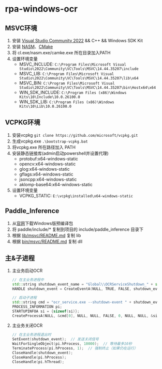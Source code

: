 # rpa-windows-ocr

## MSVC环境
1. 安装 [Visual Studio Community 2022](https://visualstudio.microsoft.com/zh-hans/downloads/) && C++ && Windows SDK Kit
2. 安装 [NASM](https://www.nasm.us/)、[CMake](https://cmake.org/download/)
3. 将 cl.exe/nasm.exe/camke.exe 所在目录加入PATH
4. 设置环境变量
   - MSVC_INCLUDE: `C:\Program Files\Microsoft Visual Studio\2022\Community\VC\Tools\MSVC\14.44.35207\include`
   - MSVC_LIB: `C:\Program Files\Microsoft Visual Studio\2022\Community\VC\Tools\MSVC\14.44.35207\lib\x64`
   - MSVC_BIN: `C:\Program Files\Microsoft Visual Studio\2022\Community\VC\Tools\MSVC\14.44.35207\bin\Hostx64\x64`
   - WIN_SDK_INCLUDE: `C:\Program Files (x86)\Windows Kits\10\Include\10.0.26100.0`
   - WIN_SDK_LIB: `C:\Program Files (x86)\Windows Kits\10\Lib\10.0.26100.0`

## VCPKG环境
1. 安装vcpkg `git clone https://github.com/microsoft/vcpkg.git`
2. 生成vcpkg.exe `.\bootstrap-vcpkg.bat`
3. 将vcpkg.exe 所在路径加入 PATH
4. 安装静态链接库(admin启动powershell并设置代理)
   - protobuf:x64-windows-static
   - opencv:x64-windows-static
   - glog:x64-windows-static
   - gflags:x64-windows-static
   - jsoncpp:x64-windows-static
   - aklomp-base64:x64-windows-static
5. 设置环境变量
   - VCPKG_STATIC: `E:\vcpkg\installed\x64-windows-static`

## Paddle_Inference
1. 从[官网](https://www.paddlepaddle.org.cn/inference/master/guides/install/download_lib.html#windows)下载Windows版预编译包
2. 将 paddle/include/* 复制到项目的 include/paddle_inference 目录下
3. 根据 [lib/msvc/README.md](./lib/msvc/README.md) 复制 lib
4. 根据 [bin/msvc/README.md](./bin/msvc/README.md) 复制 dll

## 主&子进程
1. 主业务启动OCR
   ```c++
   // 在主业务进程中
   std::string shutdown_event_name = "Global\\OCRServiceShutdown_" + std::to_string(GetCurrentProcessId());
   HANDLE shutdown_event = CreateEventA(NULL, TRUE, FALSE, shutdown_event_name.c_str());

   // 启动子进程
   std::string cmd = "ocr_service.exe --shutdown-event " + shutdown_event_name;
   PROCESS_INFORMATION pi;
   STARTUPINFOA si = {sizeof(si)};
   CreateProcessA(NULL, &cmd[0], NULL, NULL, FALSE, 0, NULL, NULL, &si, &pi);
   ```
2. 主业务关闭OCR
   ```c++
   // 在主业务进程退出时
   SetEvent(shutdown_event);  // 发送关闭信号
   WaitForSingleObject(pi.hProcess, 10000);  // 等待最多10秒
   TerminateProcess(pi.hProcess, 1);  // 强制终止（如果仍在运行）
   CloseHandle(shutdown_event);
   CloseHandle(pi.hProcess);
   CloseHandle(pi.hThread);
   ```